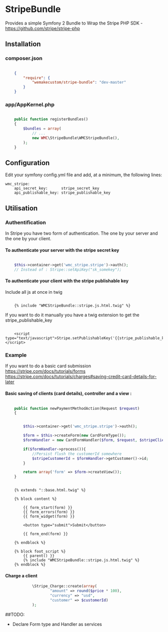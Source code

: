 StripeBundle
============

Provides a simple Symfony 2 Bundle to Wrap the Stripe PHP SDK - https://github.com/stripe/stripe-php

## Installation

### composer.json

```json

    {
        "require": {
            "wemakecustom/stripe-bundle": "dev-master"
        }
    }

```

### app/AppKernel.php
```php

    public function registerBundles()
    {
        $bundles = array(
            // ...
            new WMC\StripeBundle\WMCStripeBundle(),
        );
    }

```

## Configuration

Edit your symfony config.yml file and add, at a minimum, the following lines:

    wmc_stripe:
        api_secret_key:      stripe_secret_key
        api_publishable_key: stripe_publishable_key

## Utilisation

### Authentification
In Stripe you have two form of authentication. The one by your server and the one by your client.

#### To authenticate your server with the stripe secret key

```php

    $this->container->get('wmc_stripe.stripe')->auth();
    // Instead of : Stripe::setApiKey("sk_somekey");

```

#### To authenticate your client with the stripe publishable key

Include all js at once in twig

```twig

    {% include "WMCStripeBundle::stripe.js.html.twig" %}

```

If you want to do it manually you have a twig extension to get the stripe_publishable_key

```twig

    <script type="text/javascript">Stripe.setPublishableKey('{{stripe_publishable_key}}');</script>

```

### Example

If you want to do a basic card submission
https://stripe.com/docs/tutorials/forms
https://stripe.com/docs/tutorials/charges#saving-credit-card-details-for-later

#### Basic saving of clients (card details), controller and a view :

```php

    public function newPaymentMethodAction(Request $request)
    {


        $this->container->get('wmc_stripe.stripe')->auth();

        $form = $this->createForm(new CardFormType());
        $formHandler = new CardFormHandler($form, $request, $stripeClientDescription);

        if($formHandler->process()){
            //Persist flush the customerId somewhere
            $stripeCustomerId = $formHandler->getCustomer()->id;
        }

        return array('form' => $form->createView());
    }
```

```twig

    {% extends "::base.html.twig" %}

    {% block content %}

        {{ form_start(form) }}
        {{ form_errors(form) }}
        {{ form_widget(form) }}

        <button type="submit">Submit</button>

        {{ form_end(form) }}

    {% endblock %}

    {% block foot_script %}
        {{ parent() }}
        {% include "WMCStripeBundle::stripe.js.html.twig" %}
    {% endblock %}
```

#### Charge a client


```php
            \Stripe_Charge::create(array(
                    "amount" => round($price * 100),
                    "currency" => "usd",
                    "customer" => $customerId)
            );
```

##TODO:
- Declare Form type and Handler as services
